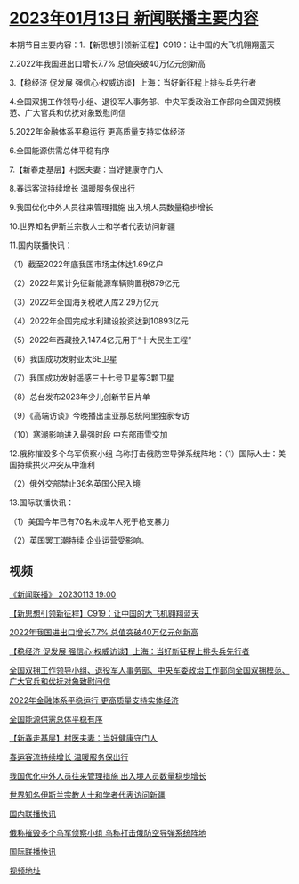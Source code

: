 # [2023年01月13日 新闻联播主要内容](https://tv.cctv.com/lm/xwlb/day/20230113.shtml)

本期节目主要内容：1.【新思想引领新征程】C919：让中国的大飞机翱翔蓝天

2.2022年我国进出口增长7.7% 总值突破40万亿元创新高

3.【稳经济 促发展 强信心·权威访谈】上海：当好新征程上排头兵先行者

4.全国双拥工作领导小组、退役军人事务部、中央军委政治工作部向全国双拥模范、广大官兵和优抚对象致慰问信

5.2022年金融体系平稳运行 更高质量支持实体经济

6.全国能源供需总体平稳有序

7.【新春走基层】村医夫妻：当好健康守门人

8.春运客流持续增长 温暖服务保出行

9.我国优化中外人员往来管理措施 出入境人员数量稳步增长

10.世界知名伊斯兰宗教人士和学者代表访问新疆

11.国内联播快讯：

（1）截至2022年底我国市场主体达1.69亿户

（2）2022年累计免征新能源车辆购置税879亿元

（3）2022年全国海关税收入库2.29万亿元

（4）2022年全国完成水利建设投资达到10893亿元

（5）2022年西藏投入147.4亿元用于“十大民生工程”

（6）我国成功发射亚太6E卫星

（7）我国成功发射遥感三十七号卫星等3颗卫星

（8）总台发布2023年少儿创新节目片单

（9）《高端访谈》今晚播出圭亚那总统阿里独家专访

（10）寒潮影响进入最强时段 中东部雨雪交加

12.俄称摧毁多个乌军侦察小组 乌称打击俄防空导弹系统阵地：（1）国际人士：美国持续拱火冲突从中渔利

（2）俄外交部禁止36名英国公民入境

13.国际联播快讯：

（1）美国今年已有70名未成年人死于枪支暴力

（2）英国罢工潮持续 企业运营受影响。

## 视频

[《新闻联播》 20230113 19:00](https://tv.cctv.com/2023/01/13/VIDEwGXP0AUZMu4w9kly97UY230113.shtml)

[【新思想引领新征程】C919：让中国的大飞机翱翔蓝天](https://tv.cctv.com/2023/01/13/VIDETzmsQqrXp25B1q6na7wH230113.shtml)

[2022年我国进出口增长7.7% 总值突破40万亿元创新高](https://tv.cctv.com/2023/01/13/VIDEbnBtmFUSk4kiTU0mEea6230113.shtml)

[【稳经济 促发展 强信心·权威访谈】上海：当好新征程上排头兵先行者](https://tv.cctv.com/2023/01/13/VIDEvPIilhJuMbooYqQVyM5T230113.shtml)

[全国双拥工作领导小组、退役军人事务部、中央军委政治工作部向全国双拥模范、广大官兵和优抚对象致慰问信](https://tv.cctv.com/2023/01/13/VIDEkiJ9SzvFl5osWFMND9yW230113.shtml)

[2022年金融体系平稳运行 更高质量支持实体经济](https://tv.cctv.com/2023/01/13/VIDE9hnnhc50pkR1Lf3yiHko230113.shtml)

[全国能源供需总体平稳有序](https://tv.cctv.com/2023/01/13/VIDEXafmOUf3vVQPqsv2KO8D230113.shtml)

[【新春走基层】村医夫妻：当好健康守门人](https://tv.cctv.com/2023/01/13/VIDEErCfwUE8QTyVZcxPz4S1230113.shtml)

[春运客流持续增长 温暖服务保出行](https://tv.cctv.com/2023/01/13/VIDE2D2JzC6T1AUaFlJnbuVN230113.shtml)

[我国优化中外人员往来管理措施 出入境人员数量稳步增长](https://tv.cctv.com/2023/01/13/VIDEbpXrhngWvQApeOU6MNnt230113.shtml)

[世界知名伊斯兰宗教人士和学者代表访问新疆](https://tv.cctv.com/2023/01/13/VIDEgH8htpkj87e7YX8YFpV1230113.shtml)

[国内联播快讯](https://tv.cctv.com/2023/01/13/VIDEFr5ghdlI471YgYxfDkNe230113.shtml)

[俄称摧毁多个乌军侦察小组 乌称打击俄防空导弹系统阵地](https://tv.cctv.com/2023/01/13/VIDECDmDugzWFwbfndI1Fke0230113.shtml)

[国际联播快讯](https://tv.cctv.com/2023/01/13/VIDE2Xxs9lJaJ3OZZ0o7aBHU230113.shtml)

[视频地址](https://tv.cctv.com/lm/xwlb/day/20230113.shtml) 

